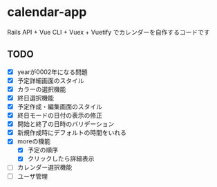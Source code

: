# calendar-app
Rails API + Vue CLI + Vuex + Vuetify でカレンダーを自作するコードです

## TODO
- [x] yearが0002年になる問題
- [x] 予定詳細画面のスタイル
- [x] カラーの選択機能
- [x] 終日選択機能
- [x] 予定作成・編集画面のスタイル
- [x] 終日モードの日付の表示の修正
- [x] 開始と終了の日時のバリデーション
- [x] 新規作成時にデフォルトの時間をいれる
- [x] moreの機能
  - [x] 予定の順序
  - [x] クリックしたら詳細表示
- [ ] カレンダー選択機能
- [ ] ユーザ管理
